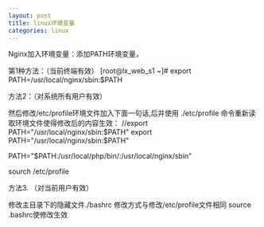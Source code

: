 ```yaml
---
layout: post
title: linux环境变量
categories: linux
---
```


Nginx加入环境变量：添加PATH环境变量，

第1种方法：（当前终端有效）
[root@lx_web_s1 ~]# export PATH=/usr/local/nginx/sbin:$PATH

方法2：（对系统所有用户有效）

然后修改/etc/profile环境文件加入下面一句话,后并使用 ./etc/profile 命令重新读取环境文件使得修改后的内容生效：
//export PATH="/usr/local/nginx/sbin:$PATH"
export PATH="/usr/local/nginx/sbin:$PATH"

PATH="$PATH:/usr/local/php/bin/:/usr/local/nginx/sbin"


sourch /etc/profile

方法3. （对当前用户有效）

修改主目录下的隐藏文件./bashrc
修改方式与修改/etc/profile文件相同
source .bashrc使修改生效